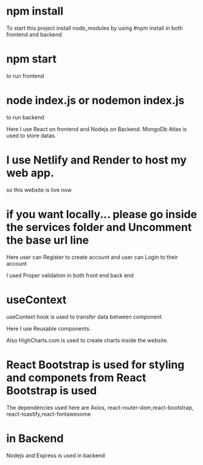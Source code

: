 
 # npm install
To start this project install node_modules by using #npm install in both frontend and backend

# npm start
to run frontend

# node index.js or nodemon index.js 
to run backend

Here I use React on frontend and Nodejs on Backend.
MongoDb Atlas is used to store datas.

# I use Netlify and Render to host my web app.
  so this website is live now

 #  if you want locally... please go inside the services folder and Uncomment the base url line

 Here user can Register to create account  and user can Login to their account

 I used Proper validation in both front end back end

 # useContext

 useContext hook is used to transfer data between component 

Here I use Reusable components. 

Also HighCharts.com is used to create charts inside the website.



# React Bootstrap is used for styling and componets from React Bootstrap is used 

The dependencies used here are Axios, react-router-dom,react-bootstrap,
react-toastify,react-fontawesome

# in Backend
Nodejs and Express is used in backend
